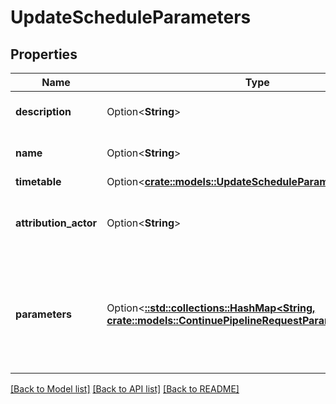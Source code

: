 # UpdateScheduleParameters

## Properties

Name | Type | Description | Notes
------------ | ------------- | ------------- | -------------
**description** | Option<**String**> | Description of the schedule. | [optional]
**name** | Option<**String**> | Name of the schedule. | [optional]
**timetable** | Option<[**crate::models::UpdateScheduleParametersTimetable**](UpdateScheduleParameters_timetable.md)> |  | [optional]
**attribution_actor** | Option<**String**> | The attribution-actor of the scheduled pipeline. | [optional]
**parameters** | Option<[**::std::collections::HashMap<String, crate::models::ContinuePipelineRequestParametersValue>**](continuePipeline_request_parameters_value.md)> | Pipeline parameters represented as key-value pairs. Must contain branch or tag. | [optional]

[[Back to Model list]](../README.md#documentation-for-models) [[Back to API list]](../README.md#documentation-for-api-endpoints) [[Back to README]](../README.md)


